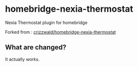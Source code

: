 # homebridge-nexia-thermostat
Nexia Thermostat plugin for homebridge

Forked from : [crizzwald/homebridge-nexia-thermostat](https://github.com/crizzwald/homebridge-nexia-thermostat)

## What are changed?

It actually works.


